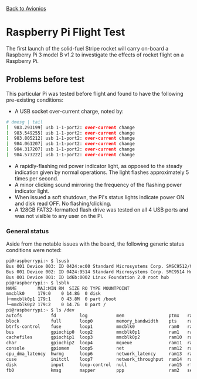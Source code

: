 [Back to Avionics](https://und-arc.github.io/research/avionics/index.html)

# Raspberry Pi Flight Test

The first launch of the solid-fuel Stripe rocket will carry on-board a
Raspberry Pi 3 model B v1.2 to investigate the effects of rocket flight on
a Raspberry Pi.

## Problems before test

This particular Pi was tested before flight and found to have the following
pre-existing conditions:

- A USB socket over-current charge, noted by:
```bash
# dmesg | tail
[  983.293199] usb 1-1-port2: over-current change
[  983.549255] usb 1-1-port2: over-current change
[  983.805212] usb 1-1-port2: over-current change
[  984.061207] usb 1-1-port2: over-current change
[  984.317207] usb 1-1-port2: over-current change
[  984.573222] usb 1-1-port2: over-current change
```
- A rapidly-flashing red power indicator light, as opposed to the steady indication given by normal operations.  The light flashes approximately 5 times per second.
- A minor clicking sound mirroring the frequency of the flashing power indicator light.
- When issued a soft shutdown, the Pi's status lights indicate power ON and disk read OFF.  No flashing/clicking.
- A 128GB FAT32-formatted flash drive was tested on all 4 USB ports and was not visible to any user on the Pi.

### General status

Aside from the notable issues with the board, the following generic status
conditions were noted:

```bash
pi@raspberrypi:~ $ lsusb
Bus 001 Device 003: ID 0424:ec00 Standard Microsystems Corp. SMSC9512/9514 Fast Ethernet Adapter
Bus 001 Device 002: ID 0424:9514 Standard Microsystems Corp. SMC9514 Hub
Bus 001 Device 001: ID 1d6b:0002 Linux Foundation 2.0 root hub
pi@raspberrypi:~ $ lsblk
NAME        MAJ:MIN RM  SIZE RO TYPE MOUNTPOINT
mmcblk0     179:0    0 14.8G  0 disk
├─mmcblk0p1 179:1    0 43.8M  0 part /boot
└─mmcblk0p2 179:2    0 14.7G  0 part /
pi@raspberrypi:~ $ ls /dev
autofs           fd         log           mem                 ptmx   ram3     shm     tty13  tty23  tty33  tty43  tty53  tty63      vc-mem  vcsa2
block            full       loop0         memory_bandwidth    pts    ram4     snd     tty14  tty24  tty34  tty44  tty54  tty7       vcs     vcsa3
btrfs-control    fuse       loop1         mmcblk0             ram0   ram5     stderr  tty15  tty25  tty35  tty45  tty55  tty8       vcs1    vcsa4
bus              gpiochip0  loop2         mmcblk0p1           ram1   ram6     stdin   tty16  tty26  tty36  tty46  tty56  tty9       vcs2    vcsa5
cachefiles       gpiochip1  loop3         mmcblk0p2           ram10  ram7     stdout  tty17  tty27  tty37  tty47  tty57  ttyAMA0    vcs3    vcsa6
char             gpiochip2  loop4         mqueue              ram11  ram8     tty     tty18  tty28  tty38  tty48  tty58  ttyprintk  vcs4    vcsa7
console          gpiomem    loop5         net                 ram12  ram9     tty0    tty19  tty29  tty39  tty49  tty59  uhid       vcs5    vcsm
cpu_dma_latency  hwrng      loop6         network_latency     ram13  random   tty1    tty2   tty3   tty4   tty5   tty6   uinput     vcs6    vhci
cuse             initctl    loop7         network_throughput  ram14  raw      tty10   tty20  tty30  tty40  tty50  tty60  urandom    vcs7    watchdog
disk             input      loop-control  null                ram15  rfkill   tty11   tty21  tty31  tty41  tty51  tty61  vchiq      vcsa    watchdog0
fb0              kmsg       mapper        ppp                 ram2   serial1  tty12   tty22  tty32  tty42  tty52  tty62  vcio       vcsa1   zero
```
